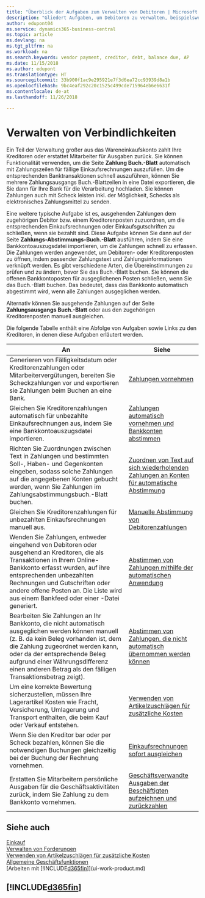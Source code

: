 ```yaml
---
title: "Überblick der Aufgaben zum Verwalten von Debitoren | Microsoft Docs"
description: "Gliedert Aufgaben, um Debitoren zu verwalten, beispielsweise zahlende Gläubiger oder ausgehende Zahlungen an Buch-Posten, um Rechnungen oder Gutschriften zu schließen."
author: edupont04
ms.service: dynamics365-business-central
ms.topic: article
ms.devlang: na
ms.tgt_pltfrm: na
ms.workload: na
ms.search.keywords: vendor payment, creditor, debt, balance due, AP
ms.date: 11/15/2018
ms.author: edupont
ms.translationtype: HT
ms.sourcegitcommit: 33b900f1ac9e295921e7f3d6ea72cc93939d8a1b
ms.openlocfilehash: 9bc4eaf292c20c1525c499cde715964eb6e6631f
ms.contentlocale: de-at
ms.lasthandoff: 11/26/2018

---
```

# <a name="managing-payables"></a>Verwalten von Verbindlichkeiten

Ein Teil der Verwaltung großer aus das Wareneinkaufskonto zahlt Ihre Kreditoren oder erstattet Mitarbeiter für Ausgaben zurück. Sie können Funktionalität verwenden, um die Seite **Zahlung Buch.-Blatt** automatisch mit Zahlungszeilen für fällige Einkaufsrechnungen auszufüllen. Um die entsprechenden Banktransaktionen schnell auszuführen, können Sie mehrere Zahlungsausgangs Buch.-Blattzeilen in eine Datei exportieren, die Sie dann für Ihre Bank für die Verarbeitung hochladen. Sie können Zahlungen auch mit Scheck leisten inkl. der Möglichkeit, Schecks als elektronisches Zahlungsmittel zu senden.

Eine weitere typische Aufgabe ist es, ausgehenden Zahlungen dem zugehörigen Debitor bzw. einem Kreditorenposten zuzuordnen, um die entsprechenden Einkaufsrechnungen oder Einkaufsgutschriften zu schließen, wenn sie bezahlt sind. Diese Aufgabe können Sie dann auf der Seite **Zahlungs-Abstimmungs-Buch.-Blatt** ausführen, indem Sie eine Bankkontoauszugsdatei importieren, um die Zahlungen schnell zu erfassen. Die Zahlungen werden angewendet, um Debitoren- oder Kreditorenposten zu öffnen, indem passender Zahlungstext und Zahlungsinformationen verknüpft werden. Es gibt verschiedene Arten, die Übereinstimmungen zu prüfen und zu ändern, bevor Sie das Buch.-Blatt buchen. Sie können die offenen Bankkontoposten für ausgeglichenen Posten schließen, wenn Sie das Buch.-Blatt buchen. Das bedeutet, dass das Bankkonto automatisch abgestimmt wird, wenn alle Zahlungen ausgeglichen werden.

Alternativ können Sie ausgehende Zahlungen auf der Seite **Zahlungsausgangs Buch.-Blatt** oder aus den zugehörigen Kreditorenposten manuell ausgleichen.

Die folgende Tabelle enthält eine Abfolge von Aufgaben sowie Links zu den Kreditoren, in denen diese Aufgaben erläutert werden.

| An | Siehe |
| --- | --- |
| Generieren von Fälligkeitsdatum oder Kreditorenzahlungen oder Mitarbeitervergütungen, bereiten Sie Scheckzahlungen vor und exportieren sie Zahlungen beim Buchen an eine Bank. |[Zahlungen vornehmen](payables-make-payments.md) |
| Gleichen Sie Kreditorenzahlungen automatisch für unbezahlte Einkaufsrechnungen aus, indem Sie eine Bankkontoauszugsdatei importieren. |[Zahlungen automatisch vornehmen und Bankkonten abstimmen](receivables-apply-payments-auto-reconcile-bank-accounts.md) |
|Richten Sie Zuordnungen zwischen Text in Zahlungen und bestimmten Soll-, Haben- und Gegenkonten eingeben, sodass solche Zahlungen auf die angegebenen Konten gebucht werden, wenn Sie Zahlungen im Zahlungsabstimmungsbuch.-Blatt buchen.|[Zuordnen von Text auf sich wiederholenden Zahlungen an Konten für automatische Abstimmung](receivables-how-map-text-recurring-payments-accounts-auto-reconcilliation.md)|
| Gleichen Sie Kreditorenzahlungen für unbezahlten Einkaufsrechnungen manuell aus. |[Manuelle Abstimmung von Debitorenzahlungen](payables-how-apply-purchase-transactions-manually.md) |
|Wenden Sie Zahlungen, entweder eingehend von Debitoren oder ausgehend an Kreditoren, die als Transaktionen in Ihrem Online-Bankkonto erfasst wurden, auf ihre entsprechenden unbezahlten Rechnungen und Gutschriften oder andere offene Posten an. Die Liste wird aus einem Bankfeed oder einer -Datei generiert.|[Abstimmen von Zahlungen mithilfe der automatischen Anwendung](receivables-how-reconcile-payments-auto-application.md)|
|Bearbeiten Sie Zahlungen an Ihr Bankkonto, die nicht automatisch ausgeglichen werden können manuell (z. B. da kein Beleg vorhanden ist, dem die Zahlung zugeordnet werden kann, oder da der entsprechende Beleg aufgrund einer Währungsdifferenz einen anderen Betrag als den fälligen Transaktionsbetrag zeigt).|[Abstimmen von Zahlungen, die nicht automatisch übernommen werden können](receivables-how-reconcile-payments-cannot-apply-auto.md)|
|Um eine korrekte Bewertung sicherzustellen, müssen Ihre Lagerartikel Kosten wie Fracht, Versicherung, Umlagerung und Transport enthalten, die beim Kauf oder Verkauf entstehen.|[Verwenden von Artikelzuschlägen für zusätzliche Kosten](payables-how-assign-item-charges.md)|
|Wenn Sie den Kreditor bar oder per Scheck bezahlen, können Sie die notwendigen Buchungen gleichzeitig bei der Buchung der Rechnung vornehmen.|[Einkaufsrechnungen sofort ausgleichen](finance-how-to-settle-purchase-invoices-promptly.md)|
|Erstatten Sie Mitarbeitern persönliche Ausgaben für die Geschäftsaktivitäten zurück, indem Sie Zahlung zu dem Bankkonto vornehmen.|[Geschäftsverwandte Ausgaben der Beschäftigten aufzeichnen und zurückzahlen](finance-how-record-reimburse-employee-expenses.md)|

## <a name="see-also"></a>Siehe auch
[Einkauf](purchasing-manage-purchasing.md)  
[Verwalten von Forderungen](receivables-manage-receivables.md)  
[Verwenden von Artikelzuschlägen für zusätzliche Kosten](payables-how-assign-item-charges.md)  
[Allgemeine Geschäftsfunktionen](ui-across-business-areas.md)  
[Arbeiten mit [!INCLUDE[d365fin](includes/d365fin_md.md)]](ui-work-product.md)

## [!INCLUDE[d365fin](includes/free_trial_md.md)]  

